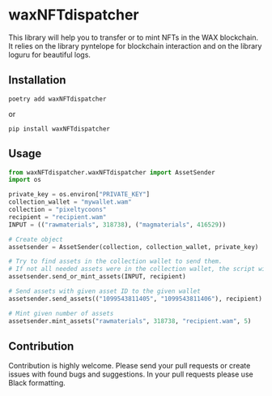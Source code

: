 # waxNFTdispatcher

This library will help you to transfer or to mint NFTs in the WAX blockchain. It relies on the library 
pyntelope for blockchain interaction and on the library loguru for beautiful logs.


## Installation
```poetry add waxNFTdispatcher```

or

```pip install waxNFTdispatcher```

## Usage

```python
from waxNFTdispatcher.waxNFTdispatcher import AssetSender
import os

private_key = os.environ["PRIVATE_KEY"]
collection_wallet = "mywallet.wam"
collection = "pixeltycoons"
recipient = "recipient.wam"
INPUT = (("rawmaterials", 318738), ("magmaterials", 416529))

# Create object
assetsender = AssetSender(collection, collection_wallet, private_key)

# Try to find assets in the collection wallet to send them.
# If not all needed assets were in the collection wallet, the script will mint the rest.
assetsender.send_or_mint_assets(INPUT, recipient)

# Send assets with given asset ID to the given wallet
assetsender.send_assets(("1099543811405", "1099543811406"), recipient)

# Mint given number of assets
assetsender.mint_assets("rawmaterials", 318738, "recipient.wam", 5)
```

## Contribution
Contribution is highly welcome. Please send your pull requests or create issues with found bugs and suggestions. 
In your pull requests please use Black formatting.